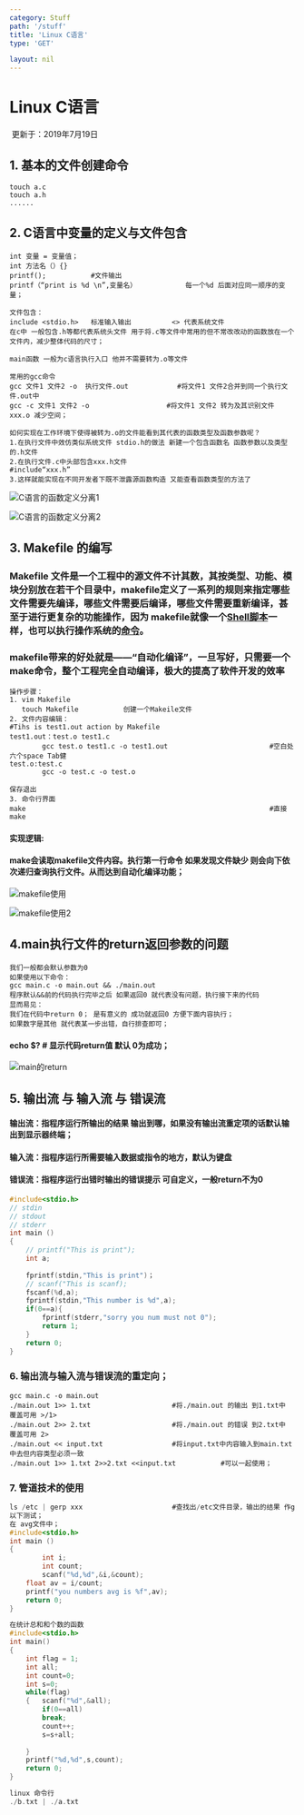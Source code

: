 ```yaml
---
category: Stuff
path: '/stuff'
title: 'Linux C语言'
type: 'GET'

layout: nil
---
```


# Linux  C语言

​																																		更新于：2019年7月19日

## 

## 1. 基本的文件创建命令

```
touch a.c
touch a.h
......
```

## 2. C语言中变量的定义与文件包含

```
int 变量 = 变量值；
int 方法名（）{}
printf();			#文件输出 
printf（“print is %d \n”,变量名） 			每一个%d 后面对应同一顺序的变量；
```

```
文件包含：
include <stdio.h> 	标准输入输出			<> 代表系统文件
在c中 一般包含.h等都代表系统头文件 用于将.c等文件中常用的但不常改改动的函数放在一个文件内，减少整体代码的尺寸；

```

```
main函数 一般为c语言执行入口 他并不需要转为.o等文件

```

```
常用的gcc命令
gcc 文件1 文件2 -o 	执行文件.out			#将文件1 文件2合并到同一个执行文件.out中
gcc -c 文件1 文件2 -o 					#将文件1 文件2 转为及其识别文件 xxx.o 减少空间；
```

```
如何实现在工作环境下使得被转为.o的文件能看到其代表的函数类型及函数参数呢？
1.在执行文件中效仿类似系统文件 stdio.h的做法 新建一个包含函数名 函数参数以及类型的.h文件
2.在执行文件.c中头部包含xxx.h文件
#include“xxx.h”
3.这样就能实现在不同开发者下既不泄露源函数构造 又能查看函数类型的方法了
```

![C语言的函数定义分离1](../Public/img/C语言的函数定义分离1.png)



![C语言的函数定义分离2](../Public/img/C语言的函数定义分离2.png)



## 3. Makefile 的编写

### Makefile 文件是一个工程中的源文件不计其数，其按类型、功能、模块分别放在若干个目录中，makefile定义了一系列的规则来指定哪些文件需要先编译，哪些文件需要后编译，哪些文件需要重新编译，甚至于进行更复杂的功能操作，因为 makefile就像一个[Shell脚本](https://baike.baidu.com/item/Shell脚本)一样，也可以执行操作系统的[命令](https://baike.baidu.com/item/命令/8135974)。

### makefile带来的好处就是——“自动化编译”，一旦写好，只需要一个make命令，整个工程完全自动编译，极大的提高了软件开发的效率

```
操作步骤：
1. vim Makefile
   touch Makefile 			创建一个Makeile文件
2. 文件内容编辑：
#Tihs is test1.out action by Makefile
test1.out：test.o test1.c
		gcc test.o test1.c -o test1.out							#空白处六个space Tab健
test.o:test.c
		gcc -o test.c -o test.o
		
保存退出
3. 命令行界面
make															#直接make
```

#### 实现逻辑:

#### make会读取makefile文件内容。执行第一行命令 如果发现文件缺少 则会向下依次递归查询执行文件。从而达到自动化编译功能；

![makefile使用](../Public/img/makefile使用.png)



![makefile使用2](../Public/img/makefile使用2.png)

## 4.main执行文件的return返回参数的问题

```
我们一般都会默认参数为0
如果使用以下命令：
gcc main.c -o main.out && ./main.out
程序默认&&前的代码执行完毕之后 如果返回0 就代表没有问题，执行接下来的代码
显而易见：
我们在代码中return 0；	是有意义的 成功就返回0 方便下面内容执行；
如果数字是其他 就代表某一步出错，自行排查即可；
```

#### echo $?	# 显示代码return值 默认 0为成功；

![main的return](../Public/img/main的return.png)

## 5. 输出流 与 输入流 与 错误流

#### 输出流：指程序运行所输出的结果 输出到哪，如果没有输出流重定项的话默认输出到显示器终端；

#### 输入流：指程序运行所需要输入数据或指令的地方，默认为键盘

#### 错误流：指程序运行出错时输出的错误提示 可自定义，一般return不为0

```c
#include<stdio.h>
// stdin
// stdout
// stderr
int main ()
{
	// printf("This is print");
    int a;
 
    fprintf(stdin,"This is print")；
    // scanf("This is scanf);
    fscanf(%d,a);
    fprintf(stdin,"This number is %d",a);
    if(0==a){
        fprintf(stderr,"sorry you num must not 0");
        return 1;
    }
    return 0;
}
```



### 6. 输出流与输入流与错误流的重定向；

```
gcc main.c -o main.out
./main.out 1>> 1.txt					#将./main.out 的输出 到1.txt中 覆盖可用 >/1>
./main.out 2>> 2.txt					#将./main.out 的错误 到2.txt中 覆盖可用 2>
./main.out << input.txt					#将input.txt中内容输入到main.txt中去但内容类型必须一致
./main.out 1>> 1.txt 2>>2.txt <<input.txt			#可以一起使用；
```



### 7. 管道技术的使用

```c
ls /etc | gerp xxx						#查找出/etc文件目录，输出的结果 作grep匹配；
以下测试；
在 avg文件中；
#include<stdio.h>
int main ()
{
        int i;
   		int count;
        scanf("%d,%d",&i,&count);
    float av = i/count;
    printf("you numbers avg is %f",av);
    return 0;
}

在统计总和和个数的函数
#include<stdio.h>
int main()
{
    int flag = 1;
    int all;
    int count=0;
    int s=0;
    while(flag)
    {	scanf("%d",&all);
        if(0==all)
        break;
     	count++;
     	s=s+all;
        
    }
    printf("%d,%d",s,count);
    return 0;
}

linux 命令行
./b.txt | ./a.txt
```


